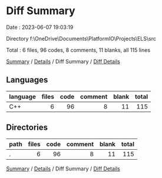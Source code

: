 # Diff Summary

Date : 2023-06-07 19:03:19

Directory f:\\OneDrive\\Documents\\PlatformIO\\Projects\\ELS\\src

Total : 6 files,  96 codes, 8 comments, 11 blanks, all 115 lines

[Summary](results.md) / [Details](details.md) / Diff Summary / [Diff Details](diff-details.md)

## Languages
| language | files | code | comment | blank | total |
| :--- | ---: | ---: | ---: | ---: | ---: |
| C++ | 6 | 96 | 8 | 11 | 115 |

## Directories
| path | files | code | comment | blank | total |
| :--- | ---: | ---: | ---: | ---: | ---: |
| . | 6 | 96 | 8 | 11 | 115 |

[Summary](results.md) / [Details](details.md) / Diff Summary / [Diff Details](diff-details.md)